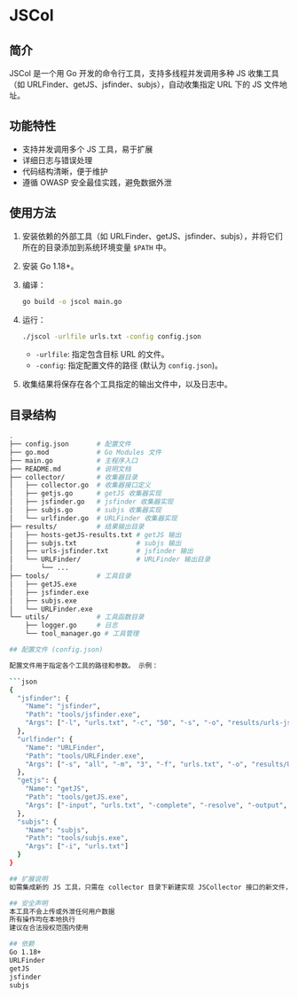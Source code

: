 # JSCol

## 简介

JSCol 是一个用 Go 开发的命令行工具，支持多线程并发调用多种 JS 收集工具（如 URLFinder、getJS、jsfinder、subjs），自动收集指定 URL 下的 JS 文件地址。

## 功能特性

- 支持并发调用多个 JS 工具，易于扩展
- 详细日志与错误处理
- 代码结构清晰，便于维护
- 遵循 OWASP 安全最佳实践，避免数据外泄

## 使用方法

1.  安装依赖的外部工具（如 URLFinder、getJS、jsfinder、subjs），并将它们所在的目录添加到系统环境变量 `$PATH` 中。
2.  安装 Go 1.18+。
3.  编译：

    ```bash
    go build -o jscol main.go
    ```

4.  运行：

    ```bash
    ./jscol -urlfile urls.txt -config config.json
    ```

    *   `-urlfile`:  指定包含目标 URL 的文件。
    *   `-config`: 指定配置文件的路径 (默认为 `config.json`)。

5.  收集结果将保存在各个工具指定的输出文件中，以及日志中。

## 目录结构
```bash
.
├── config.json       # 配置文件
├── go.mod            # Go Modules 文件
├── main.go           # 主程序入口
├── README.md         # 说明文档
├── collector/        # 收集器目录
│   ├── collector.go  # 收集器接口定义
│   ├── getjs.go      # getJS 收集器实现
│   ├── jsfinder.go   # jsfinder 收集器实现
│   ├── subjs.go      # subjs 收集器实现
│   └── urlfinder.go  # URLFinder 收集器实现
├── results/          # 结果输出目录
│   ├── hosts-getJS-results.txt # getJS 输出
│   ├── subjs.txt               # subjs 输出
│   ├── urls-jsfinder.txt       # jsfinder 输出
│   └── URLFinder/              # URLFinder 输出目录
│       └── ...
├── tools/            # 工具目录
│   ├── getJS.exe
│   ├── jsfinder.exe
│   ├── subjs.exe
│   └── URLFinder.exe
└── utils/            # 工具函数目录
    ├── logger.go     # 日志
    └── tool_manager.go # 工具管理

## 配置文件 (config.json)

配置文件用于指定各个工具的路径和参数。 示例：

```json
{
  "jsfinder": {
    "Name": "jsfinder",
    "Path": "tools/jsfinder.exe",
    "Args": ["-l", "urls.txt", "-c", "50", "-s", "-o", "results/urls-jsfinder.txt"]
  },
  "urlfinder": {
    "Name": "URLFinder",
    "Path": "tools/URLFinder.exe",
    "Args": ["-s", "all", "-m", "3", "-f", "urls.txt", "-o", "results/URLFinder/"]
  },
  "getjs": {
    "Name": "getJS",
    "Path": "tools/getJS.exe",
    "Args": ["-input", "urls.txt", "-complete", "-resolve", "-output", "results/hosts-getJS-results.txt"]
  },
  "subjs": {
    "Name": "subjs",
    "Path": "tools/subjs.exe",
    "Args": ["-i", "urls.txt"]
  }
}

## 扩展说明
如需集成新的 JS 工具，只需在 collector 目录下新建实现 JSCollector 接口的新文件，并在 main.go 的 tools 切片中添加即可。

## 安全声明
本工具不会上传或外泄任何用户数据
所有操作均在本地执行
建议在合法授权范围内使用

## 依赖
Go 1.18+
URLFinder
getJS
jsfinder
subjs
